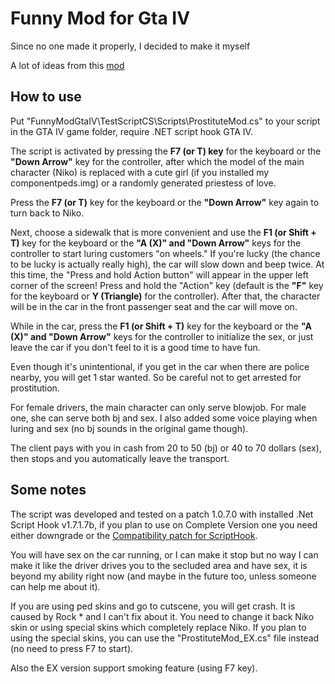 # Funny Mod for Gta IV

Since no one made it properly, I decided to make it myself

A lot of ideas from this [mod](https://libertycity.net/files/gta-4/71666-prostitution-mod-v0.9.html)

## How to use

Put "FunnyModGtaIV\TestScriptCS\Scripts\ProstituteMod.cs" to your script in the GTA IV game folder, require .NET script hook GTA IV.

The script is activated by pressing the **F7 (or T) key** for the keyboard or the **"Down Arrow"** key for the controller, after which the model of the main character (Niko) is replaced with a cute girl (if you installed my componentpeds.img) or a randomly generated priestess of love.

Press the **F7 (or T)** key for the keyboard or the **"Down Arrow"** key again to turn back to Niko.

Next, choose a sidewalk that is more convenient and use the **F1 (or Shift + T)** key for the keyboard or the **"A (X)" and "Down Arrow"** keys for the controller to start luring customers "on wheels." If you're lucky (the chance to be lucky is actually really high), the car will slow down and beep twice. At this time, the "Press and hold Action button" will appear in the upper left corner of the screen! Press and hold the "Action" key (default is the **"F"** key for the keyboard or **Y (Triangle)** for the controller). After that, the character will be in the car in the front passenger seat and the car will move on.

While in the car, press the **F1 (or Shift + T)** key for the keyboard or the **"A (X)" and "Down Arrow"** keys for the controller to initialize the sex, or just leave the car if you don't feel to it is a good time to have fun.

Even though it's unintentional, if you get in the car when there are police nearby, you will get 1 star wanted. So be careful not to get arrested for prostitution.

For female drivers, the main character can only serve blowjob. For male one, she can serve both bj and sex. I also added some voice playing when luring and sex (no bj sounds in the original game though).

The client pays with you in cash from 20 to 50 (bj) or 40 to 70 dollars (sex), then stops and you automatically leave the transport.

## Some notes

The script was developed and tested on a patch 1.0.7.0 with installed .Net Script Hook v1.7.1.7b, if you plan to use on Complete Version one you need either downgrade or the [Compatibility patch for ScriptHook](https://www.lcpdfr.com/downloads/gta4mods/g17media/26726-compatibility-patch-for-gta-iv-complete-edition/).

You will have sex on the car running, or I can make it stop but no way I can make it like the driver drives you to the secluded area and have sex, it is beyond my ability right now (and maybe in the future too, unless someone can help me about it).

If you are using ped skins and go to cutscene, you will get crash. It is caused by Rock \* and I can't fix about it. You need to change it back Niko skin or using special skins which completely replace Niko. If you plan to using the special skins, you can use the "ProstituteMod_EX.cs" file instead (no need to press F7 to start).

Also the EX version support smoking feature (using F7 key).
